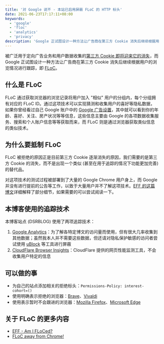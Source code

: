```yaml
---
title: '对 Google 说不 - 本站已启用屏蔽 FLoC 的 HTTP 标头'
date: 2021-06-23T17:17:11+08:00
keywords:
  - 'google'
  - 'floc'
  - 'analytics'
  - 'privacy'
description: 'Google 正试图设计一种方法让广告商在第三方 Cookie 消失后继续根据用户的浏览情况进行跟踪，拒绝第三方 Cookie 不是为了另一个替代品的出现。'
---
```


被广泛用于定向广告业务和用户数据收集的[第三方 Cookie 即将迎来它的消失](https://www.cookiebot.com/en/google-third-party-cookies/)，而 Google 正试图设计一种方法让广告商在第三方 Cookie 消失后继续根据用户的浏览情况进行跟踪，即 [FLoC](https://github.com/WICG/floc)。

<!--more-->

## 什么是 FLoC

FLoC 通过获取浏览器的浏览记录将用户加入 "相似" 用户的分组内，每个分组拥有对应的 FLoC ID。通过这项技术可以实现猜测和收集用户的喜好等隐私数据，如果你曾经看过自己 Google 账户中的 [Google 广告设置](https://adssettings.google.com)，其中就可以看到你的年龄、喜好、关注、房产状况等等信息，这些信息主要由 Google 的各项数据收集服务、搜索和个人账户信息等等获取而来，而 FLoC 则是通过浏览器获取类似信息的类似技术。

## 为什么要抵制 FLoC

FLoC 被拒绝的原因正是目前第三方 Cookie 逐渐消失的原因，我们需要的是第三方 Cookie 的消失，而不是出现一个类似 (甚至在用于追踪的情况下功能更加完善) 的替代品。

对这项技术的测试过程被部署到了大量的 Google Chrome 用户身上，而 Google 并没有进行提前的公告等工作，以致于大量用户并不了解这项技术。[EFF 的这篇博文](https://www.eff.org/deeplinks/2021/03/google-testing-its-controversial-new-ad-targeting-tech-millions-browsers-heres)详细解释了部分细节，如果需要的可以尝试阅读一下。

## 本博客使用的追踪技术

本博客站点 (DSRBLOG) 使用了两项追踪技术：

1. [Google Analytics](https://analytics.google.com)：为了解各特定博文的访问量而使用，但有很大几率收集到其他数据；虽然我本人并不需要这些数据，但还请对隐私保护敏感的访问者尝试使用 [uBlock](https://ublock.org) 等工具进行屏蔽
2. [CloudFlare Browser Insights](https://blog.cloudflare.com/introducing-browser-insights/)：CloudFlare 提供的网页性能监测工具，不会收集用户特定的信息

## 可以做的事

- 为自己的站点添加相关的拒绝标头：`Permissions-Policy: interest-cohort=()`
- 使用明确表示拒绝的浏览器：[Brave](https://brave.com)、[Vivaldi](https://vivaldi.com/)
- 使用表示暂时不会跟进的浏览器：[Mozilla Firefox](https://www.mozilla.org/en-US/firefox/)、[Microsoft Edge](https://www.microsoft.com/en-us/edge)

## 关于 FLoC 的更多内容

- [EFF - Am I FLoCed?](https://amifloced.org)
- [FLoC away from Chrome!](https://www.floc-away-from-chrome.com)
